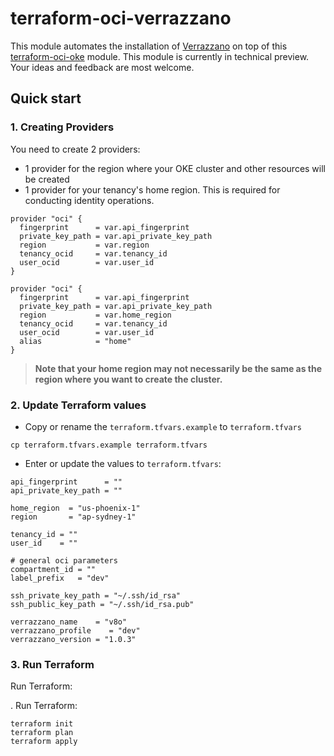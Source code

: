 [terraform-oci-oke]: https://github.com/oracle-terraform-modules/terraform-oci-oke
[verrazzano]: https://verrazzano.io

# terraform-oci-verrazzano

This module automates the installation of [Verrazzano][verrazzano] on top of this [terraform-oci-oke][terraform-oci-oke] module. This module is currently in technical preview. Your ideas and feedback are most welcome.

## Quick start

### 1. Creating Providers

You need to create 2 providers:
* 1 provider for the region where your OKE cluster and other resources will be created
* 1 provider for your tenancy's home region. This is required for conducting identity operations. 

```
provider "oci" {
  fingerprint      = var.api_fingerprint
  private_key_path = var.api_private_key_path
  region           = var.region
  tenancy_ocid     = var.tenancy_id
  user_ocid        = var.user_id
}

provider "oci" {
  fingerprint      = var.api_fingerprint
  private_key_path = var.api_private_key_path
  region           = var.home_region
  tenancy_ocid     = var.tenancy_id
  user_ocid        = var.user_id
  alias            = "home"
}
```

> **Note that your home region may not necessarily be the same as the region where you want to create the cluster.**

### 2. Update Terraform values

* Copy or rename the `terraform.tfvars.example` to `terraform.tfvars`

```
cp terraform.tfvars.example terraform.tfvars
```

* Enter or update the values to `terraform.tfvars`:

```
api_fingerprint      = ""
api_private_key_path = ""

home_region  = "us-phoenix-1"
region       = "ap-sydney-1"

tenancy_id = ""
user_id    = ""

# general oci parameters
compartment_id = ""
label_prefix   = "dev"

ssh_private_key_path = "~/.ssh/id_rsa"
ssh_public_key_path = "~/.ssh/id_rsa.pub"

verrazzano_name    = "v8o"
verrazzano_profile    = "dev"
verrazzano_version = "1.0.3"
```

### 3. Run Terraform

Run Terraform:

. Run Terraform:

```
terraform init
terraform plan
terraform apply
```
